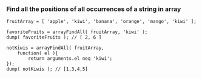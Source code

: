 ### Find all the positions of all occurrences of a string in array

```luceescript+trycf
fruitArray = [ 'apple', 'kiwi', 'banana', 'orange', 'mango', 'kiwi' ];

favoriteFruits = arrayFindAll( fruitArray, 'kiwi' );
dump( favoriteFruits ); // [ 2, 6 ]

notKiwis = arrayFindAll( fruitArray,
    function( el ){ 
        return arguments.el neq 'kiwi';
});
dump( notKiwis ); // [1,3,4,5]

```
